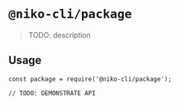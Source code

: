 # `@niko-cli/package`

> TODO: description

## Usage

```
const package = require('@niko-cli/package');

// TODO: DEMONSTRATE API
```

